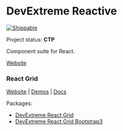 # DevExtreme Reactive

[![Shippable](https://api.shippable.com/projects/58cf6adb35d7240600ba9bbb/badge?branch=master)](https://app.shippable.com/github/DevExpress/devextreme-reactive/)

Project status: **CTP**

Component suite for React.

[Website](https://devexpress.github.io/devextreme-reactive/)

### React Grid

[Website](https://devexpress.github.io/devextreme-reactive/react/grid/)
|
[Demos](https://devexpress.github.io/devextreme-reactive/react/grid/demos/)
|
[Docs](https://devexpress.github.io/devextreme-reactive/react/grid/docs/)

Packages:
- [DevExtreme React Grid](packages/dx-react-grid/README.md)
- [DevExtreme React Grid Bootstrap3](packages/dx-react-grid-bootstrap3/README.md)
